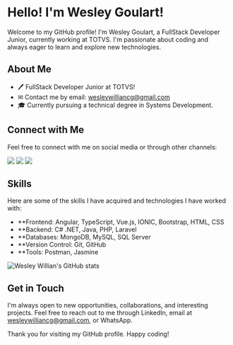 # Hello! I'm Wesley Goulart!

Welcome to my GitHub profile! I'm Wesley Goulart, a FullStack Developer Junior, currently working at TOTVS. I'm passionate about coding and always eager to learn and explore new technologies.

## About Me

- 🖊 FullStack Developer Junior at TOTVS!
- ✉ Contact me by email: wesleywilliancg@gmail.com
- 🎓 Currently pursuing a technical degree in Systems Development.

## Connect with Me

Feel free to connect with me on social media or through other channels:

[<img src="https://img.shields.io/badge/-Gmail-%23333?style=flat&logo=gmail&logoColor=white">](mailto:wesleywilliancg@gmail.com)
[<img src="https://img.shields.io/badge/-LinkedIn-%230077B5?style=flat&logo=linkedin&logoColor=white">](https://www.linkedin.com/in/wesleywillian)
[<img src="https://img.shields.io/badge/WhatsApp-25D366?style=flat&logo=whatsapp&logoColor=white">](https://api.whatsapp.com/send?phone=5513996581756&text=Ol%C3%A1%20Wesley!)

## Skills

Here are some of the skills I have acquired and technologies I have worked with:

- **Frontend: Angular, TypeScript, Vue.js, IONIC, Bootstrap, HTML, CSS
- **Backend: C# .NET, Java, PHP, Laravel
- **Databases: MongoDB, MySQL, SQL Server
- **Version Control: Git, GitHub
- **Tools: Postman, Jasmine


![Wesley Willian's GitHub stats](https://github-readme-stats.vercel.app/api?username=WesleywGoulart&show_icons=true&theme=radical)

## Get in Touch

I'm always open to new opportunities, collaborations, and interesting projects. Feel free to reach out to me through LinkedIn, email at wesleywilliancg@gmail.com, or WhatsApp.

Thank you for visiting my GitHub profile. Happy coding!

